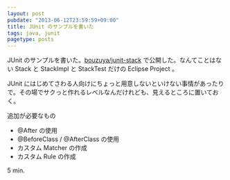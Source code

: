 ```yaml
---
layout: post
pubdate: "2013-06-12T23:59:59+09:00"
title: JUnit のサンプルを書いた
tags: java, junit
pagetype: posts
---
```

JUnit のサンプルを書いた。[bouzuya/junit-stack][bouzuya/junit-stack] で公開した。なんてことはない Stack と StackImpl と StackTest だけの Eclipse Project 。

JUnit にはじめてさわる人向けにちょっと用意しないといけない事情があったりで。その場でサクっと作れるレベルなんだけれども、見えるところに置いておく。

追加が必要なもの

- @After の使用
- @BeforeClass / @AfterClass の使用
- カスタム Matcher の作成
- カスタム Rule の作成

5 min.

[bouzuya/junit-stack]: https://github.com/bouzuya/junit-stack

